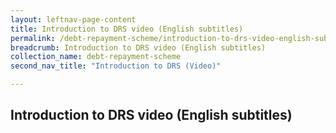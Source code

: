 ```yaml
---
layout: leftnav-page-content
title: Introduction to DRS video (English subtitles)
permalink: /debt-repayment-scheme/introduction-to-drs-video-english-subtitles/
breadcrumb: Introduction to DRS video (English subtitles)
collection_name: debt-repayment-scheme
second_nav_title: "Introduction to DRS (Video)"

---
```


Introduction to DRS video (English subtitles)
---
